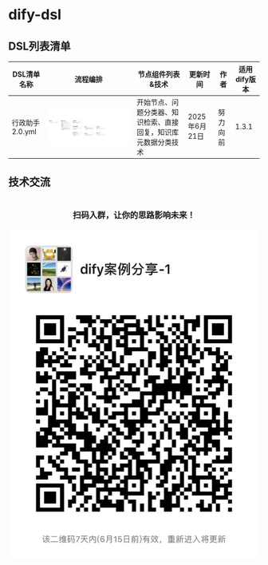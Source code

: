 # dify-dsl

## DSL列表清单

| DSL清单名称                          | 流程编排                                                                                                                  | 节点组件列表&技术                       | 更新时间       | 作者   | 适用dify版本 |
| ------------------------------------ |-----------------------------------------------------------------------------------------------------------------------|---------------------------------|------------|------|----------|
| 行政助手2.0.yml | ![](\images\行政助手2.0.png) | 开始节点、问题分类器、知识检索、直接回复，知识库元数据分类技术 | 2025年6月21日 | 努力向前 | 1.3.1    |

## 技术交流

<div style="display: flex; align-items: center; justify-content: space-around;">
  <div style="text-align: center;">
    <h3>扫码入群，让你的思路影响未来！</h3>
    <img src="./images/dify.jpg" alt="" style="width: 100%;"/>
  </div>
</div>